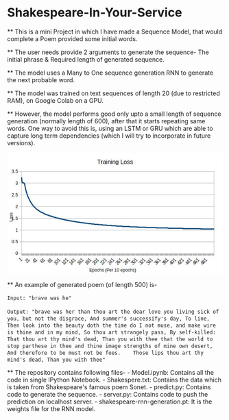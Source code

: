 # Shakespeare-In-Your-Service
** This is a mini Project in which I have made a Sequence Model, that would complete a Poem provided some initial words.

** The user needs provide 2 arguments to generate the sequence- The initial phrase & Required length of generated sequence.

** The model uses a Many to One sequence generation RNN to generate the next probable word.

** The model was trained on text sequences of length 20 (due to restricted RAM), on Google Colab on a GPU.

** However, the model performs good only upto a small length of sequence generation (normally length of 600), after that it starts repeating same words. One way to avoid this is, using an LSTM or GRU which are able to capture long term dependencies (which I will try to incorporate in future versions).

![Training Loss](/loss.jpg)

** An example of generated poem (of length 500) is-

```
Input: "brave was he"

Output: "brave was her than thou art the dear love you living sick of you, but not the disgrace, And summer's successify's day, To line, Then look into the beauty doth the time do I not muse, and make wire is thine and in my mind, So thou art strangely pass, By self-killed: That thou art thy mind's dead, Than you with thee that the world to stop parthese in thee and thine image strengths of mine own desert, And therefore to be must not be foes.    Those lips thou art thy mind's dead, Than you with thee"
```

** The repository contains following files-
	- Model.ipynb: Contains all the code in single IPython Notebook.
	- Shakespere.txt: Contains the data which is taken from Shakespeare's famous poem Sonet.
	- predict.py: Contains code to generate the sequence.
	- server.py: Contains code to push the prediction on localhost server. 
	- shakespeare-rnn-generation.pt: It is the weights file for the RNN model.
